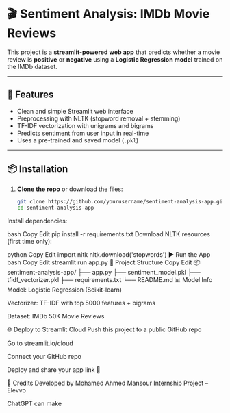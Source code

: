 # 🎬 Sentiment Analysis: IMDb Movie Reviews

This project is a **streamlit-powered web app** that predicts whether a movie review is **positive** or **negative** using a **Logistic Regression model** trained on the IMDb dataset.

---

## 🚀 Features

- Clean and simple Streamlit web interface
- Preprocessing with NLTK (stopword removal + stemming)
- TF-IDF vectorization with unigrams and bigrams
- Predicts sentiment from user input in real-time
- Uses a pre-trained and saved model (`.pkl`)

---

## 📦 Installation

1. **Clone the repo** or download the files:
   ```bash
   git clone https://github.com/yourusername/sentiment-analysis-app.git
   cd sentiment-analysis-app
Install dependencies:

bash
Copy
Edit
pip install -r requirements.txt
Download NLTK resources (first time only):

python
Copy
Edit
import nltk
nltk.download('stopwords')
▶️ Run the App
bash
Copy
Edit
streamlit run app.py
📁 Project Structure
Copy
Edit
📦 sentiment-analysis-app/
├── app.py
├── sentiment_model.pkl
├── tfidf_vectorizer.pkl
├── requirements.txt
└── README.md
📊 Model Info
Model: Logistic Regression (Scikit-learn)

Vectorizer: TF-IDF with top 5000 features + bigrams

Dataset: IMDb 50K Movie Reviews

🌐 Deploy to Streamlit Cloud
Push this project to a public GitHub repo

Go to streamlit.io/cloud

Connect your GitHub repo

Deploy and share your app link 🎉

🤝 Credits
Developed by Mohamed Ahmed Mansour
Internship Project – Elevvo



ChatGPT can make
